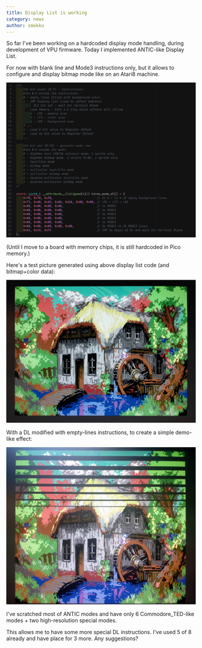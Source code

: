 ```yaml
---
title: Display List is working
category: news
author: smokku
---
```


So far I've been working on a hardcoded display mode handling, during development of VPU firmware.
Today I implemented ANTIC-like Display List.

For now with blank line and Mode3 instructions only, but it allows to configure and display bitmap mode like on an Atari8 machine.

![hardcoded MODE3 display list](/media/2024-06-02_display-list.png)

(Until I move to a board with memory chips, it is still hardcoded in Pico memory.)

Here's a test picture generated using above display list code (and bitmap+color data):

![The Mill by Veto, converted to X65](/media/2024-06-02_veto-the_mill.png)

With a DL modified with empty-lines instructions, to create a simple demo-like effect:

![display list generated empty lines during display](/media/2024-06-02_display-list-effect.jpeg)

I've scratched most of ANTIC modes and have only 6 Commodore_TED-like modes + two high-resolution special modes.

This allows me to have some more special DL instructions. I've used 5 of 8 already and have place for 3 more. Any suggestions?
